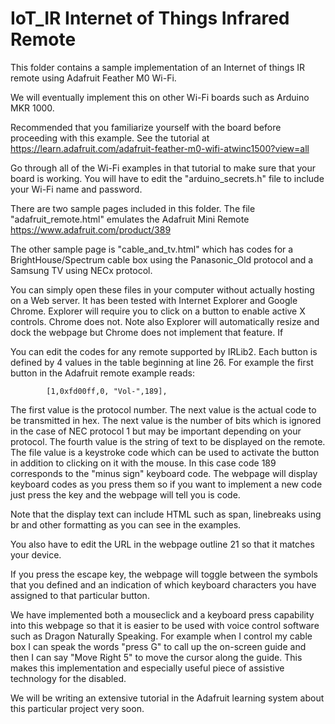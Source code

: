 ﻿# IoT_IR Internet of Things Infrared Remote

This folder contains a sample implementation of an Internet of things IR remote using Adafruit Feather M0 Wi-Fi.

We will eventually implement this on other Wi-Fi boards such as Arduino MKR 1000.

Recommended that you familiarize yourself with the board before proceeding with this example. See the tutorial at
https://learn.adafruit.com/adafruit-feather-m0-wifi-atwinc1500?view=all

Go through all of the Wi-Fi examples in that tutorial to make sure that your board is working. You will have to edit the "arduino_secrets.h" file to include your Wi-Fi name and password.

There are two sample pages included in this folder. The file "adafruit_remote.html" emulates the Adafruit Mini Remote https://www.adafruit.com/product/389

The other sample page is "cable_and_tv.html" which has codes for a BrightHouse/Spectrum cable box using the Panasonic_Old protocol and a Samsung TV using NECx protocol.

You can simply open these files in your computer without actually hosting on a Web server. It has been tested with Internet Explorer and Google Chrome. Explorer will require you to click on a button to enable active X controls. Chrome does not. Note also Explorer will automatically resize and dock the webpage but Chrome does not implement that feature. If

You can edit the codes for any remote supported by IRLib2. Each button is defined by 4 values in the table beginning at line 26. For example the first button in the Adafruit remote example reads:

			[1,0xfd00ff,0, "Vol-",189],

The first value is the protocol number. The next value is the actual code to be transmitted in hex. The next value is the number of bits which is ignored in the case of NEC protocol 1 but may be important depending on your protocol. The fourth value is the string of text to be displayed on the remote. The file value is a keystroke code which can be used to activate the button in addition to clicking on it with the mouse. In this case code 189 corresponds to the "minus sign" keyboard code. The webpage will display keyboard codes as you press them so if you want to implement a new code just press the key and the webpage will tell you is code.

Note that the display text can include HTML such as span, linebreaks using br and other formatting as you can see in the examples.

You also have to edit the URL in the webpage outline 21 so that it matches your device.

If you press the escape key, the webpage will toggle between the symbols that you defined and an indication of which keyboard characters you have assigned to that particular button.

We have implemented both a mouseclick and a keyboard press capability into this webpage so that it is easier to be used with voice control software such as Dragon Naturally Speaking. For example when I control my cable box I can speak the words "press G" to call up the on-screen guide and then I can say "Move Right 5" to move the cursor along the guide. This makes this implementation and especially useful piece of assistive technology for the disabled.

We will be writing an extensive tutorial in the Adafruit learning system about this particular project very soon.

